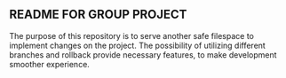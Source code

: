 ## README FOR GROUP PROJECT

The purpose of this repository is to serve another safe filespace to implement changes on the project. The possibility of utilizing different branches and rollback provide necessary features, to make development smoother experience.
